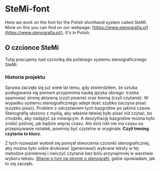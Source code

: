 # SteMi-font

Here we work on the font for the Polish shorthand system called SteMi. More on this you can find on  our webpage: [https://www.stenografia.pl](https://www.stenografia.pl/). It's in Polish.

## O czcionce SteMi

Tutaj pracujemy nad czcionką dla polskiego systemu stenograficznego SteMi.

### Historia projektu

Sprawa zaczęła się już wiele lat temu, gdy stwierdziłem, że sztuka posługiwania się pismem przypomina naukę języka obcego: trzeba opanować stronę aktywną (czyli pisanie) oraz bierną (czyli czytanie). W wypadku systemu stenograficznego adept dość szybko zaczyna pisać (szybko pisać). Problem z odczytaniem tych bazgrołów po jakimś czasie. Stenografię ułożono z myślą, aby właśnie łatwiej było pisać niż czytać, bo chodziło, aby nadążyć za mówiącym. A deszyfrację bazgrołów można było zrobić później, jak będzie więcej czasu. Ale dziś nikt nie ma czasu na przepisywanie notatek, powinny być czytelne w oryginale. **Czyli trening czytania to klucz**.

Z tych rozważań wyłonił się pomysł stworzenia czcionki stenograficznej, aby można było sobie drukować (generować) wybrane teksty w tej metodzie piśmiennej i ćwiczyć czytanie bez bólu przynajmniej w warstwie wyboru tekstu. [Więcej o tym na stronie o stenografii](https://www.stenografia.pl/blog/2013-10-03_co-mnie-ostatnio-odwleka-od-pisania-lekcji-stenografii/), gdzie opowiadam, jak to się zaczęło.
